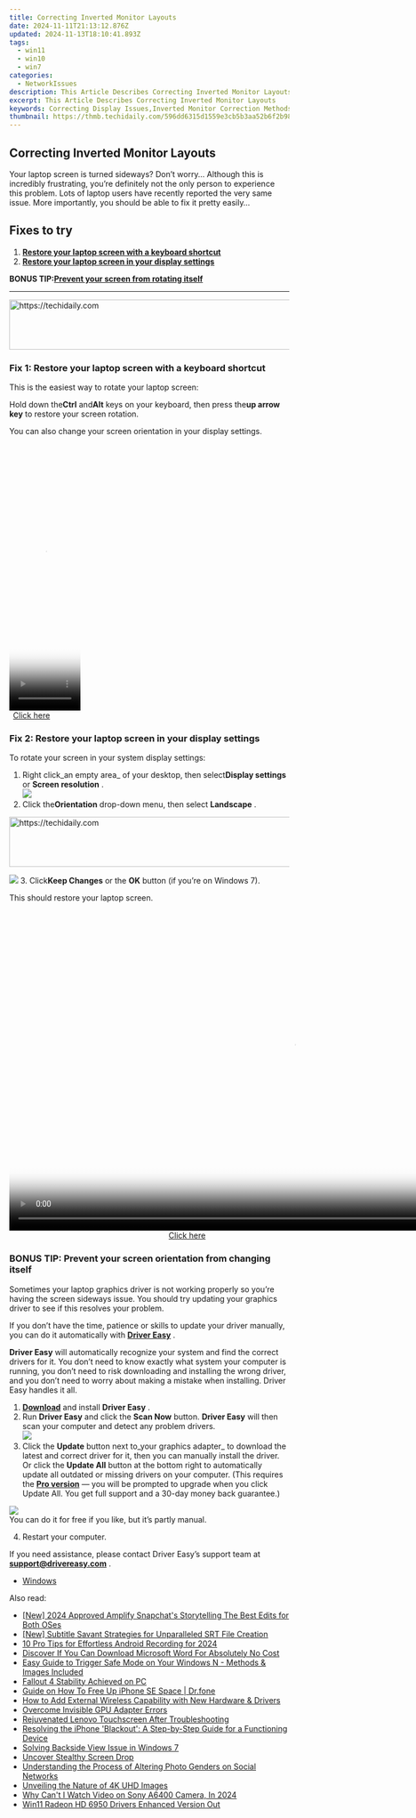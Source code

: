 ```yaml
---
title: Correcting Inverted Monitor Layouts
date: 2024-11-11T21:13:12.876Z
updated: 2024-11-13T18:10:41.893Z
tags:
  - win11
  - win10
  - win7
categories:
  - NetworkIssues
description: This Article Describes Correcting Inverted Monitor Layouts
excerpt: This Article Describes Correcting Inverted Monitor Layouts
keywords: Correcting Display Issues,Inverted Monitor Correction Methods,Fixing Screen Layout Flips,Adjust Display Settings for Correct Orientation,Monitor Inversion Solutions,Troubleshooting Screen Reversal,Correct Display Configuration
thumbnail: https://thmb.techidaily.com/596dd6315d1559e3cb5b3aa52b6f2b9825ab34a39bbf16416336b018124bf2bc.jpg
---
```


## Correcting Inverted Monitor Layouts

 Your laptop screen is turned sideways? Don’t worry… Although this is incredibly frustrating, you’re definitely not the only person to experience this problem. Lots of laptop users have recently reported the very same issue. More importantly, you should be able to fix it pretty easily…

## Fixes to try

1. [**Restore your laptop screen with a keyboard shortcut**](#a)
2. [**Restore your laptop screen in your display settings**](#b)

 **BONUS TIP:[Prevent your screen from rotating itself](#c)**

---

<!-- affiliate ads begin -->
<a href="https://aligracehair.sjv.io/c/5597632/2016148/19272" target="_top" id="2016148">
  <img src="//a.impactradius-go.com/display-ad/19272-2016148" border="0" alt="https://techidaily.com" width="728" height="90"/>
</a>
<img height="0" width="0" src="https://aligracehair.sjv.io/i/5597632/2016148/19272" style="position:absolute;visibility:hidden;" border="0" />
<!-- affiliate ads end -->

### Fix 1: Restore your laptop screen with a keyboard shortcut

This is the easiest way to rotate your laptop screen:

 Hold down the**Ctrl** and**Alt** keys on your keyboard, then press the**up arrow key**  to restore your screen rotation.

You can also change your screen orientation in your display settings.

<!-- affiliate ads begin -->
<span id="1993651">
					<video width="128" height="480" style="cursor:pointer"
           poster="//a.impactradius-go.com/display-clicktoplayimage/1993651.png"
           onclick="if(!this.playClicked){this.play();this.setAttribute('controls',true);this.playClicked=true;}">
	   <source src="//a.impactradius-go.com/display-ad/22993-1993651">
	   <img src="//a.impactradius-go.com/display-clicktoplayimage/1993651.png" style="border: none; height: 100%; width: 100%; object-fit: contain">
	</video>
	<div style="width:80px;text-align:center"><a href="javascript:window.open(decodeURIComponent('https%3A%2F%2Fhomestyler.sjv.io%2Fc%2F5597632%2F1993651%2F22993'), '_blank');void(0);">Click here</a></div>
</span>
<img height="0" width="0" src="https://imp.pxf.io/i/5597632/1993651/22993" style="position:absolute;visibility:hidden;" border="0" />
<!-- affiliate ads end -->

### Fix 2: Restore your laptop screen in your display settings

To rotate your screen in your system display settings:

1. Right click_an empty area_ of your desktop, then select**Display settings** or **Screen resolution** .  
![](https://images.drivereasy.com/wp-content/uploads/2018/10/img_5bd043209191b.jpg)
2. Click the**Orientation** drop-down menu, then select **Landscape**  .  

<!-- affiliate ads begin -->
<a href="https://aligracehair.sjv.io/c/5597632/1918684/19272" target="_top" id="1918684">
  <img src="//a.impactradius-go.com/display-ad/19272-1918684" border="0" alt="https://techidaily.com" width="728" height="90"/>
</a>
<img height="0" width="0" src="https://aligracehair.sjv.io/i/5597632/1918684/19272" style="position:absolute;visibility:hidden;" border="0" />
<!-- affiliate ads end -->

![](https://images.drivereasy.com/wp-content/uploads/2018/10/img_5bd044764e5ec.jpg)
3. Click**Keep Changes** or the **OK** button (if you’re on Windows 7).

This should restore your laptop screen.

<!-- affiliate ads begin -->
<span id="1155462">
					<video width="1024" height="576" style="cursor:pointer"
           poster="//a.impactradius-go.com/display-clicktoplayimage/1155462.png"
           onclick="if(!this.playClicked){this.play();this.setAttribute('controls',true);this.playClicked=true;}">
	   <source src="//a.impactradius-go.com/display-ad/14559-1155462">
	   <img src="//a.impactradius-go.com/display-clicktoplayimage/1155462.png" style="border: none; height: 100%; width: 100%; object-fit: contain">
	</video>
	<div style="width:640px;text-align:center"><a href="javascript:window.open(decodeURIComponent('https%3A%2F%2Fpropmoneyinc.pxf.io%2Fc%2F5597632%2F1155462%2F14559'), '_blank');void(0);">Click here</a></div>
</span>
<img height="0" width="0" src="https://imp.pxf.io/i/5597632/1155462/14559" style="position:absolute;visibility:hidden;" border="0" />
<!-- affiliate ads end -->

### BONUS TIP: Prevent your screen orientation from changing itself

 Sometimes your laptop graphics driver is not working properly so you’re having the screen sideways issue. You should try updating your graphics driver to see if this resolves your problem.

 If you don’t have the time, patience or skills to update your driver manually, you can do it automatically with **[Driver Easy](https://tools.techidaily.com/drivereasy/download/)** .

**Driver Easy**  will automatically recognize your system and find the correct drivers for it. You don’t need to know exactly what system your computer is running, you don’t need to risk downloading and installing the wrong driver, and you don’t need to worry about making a mistake when installing. Driver Easy handles it all.

1. [**Download**](https://tools.techidaily.com/drivereasy/download/) and install **Driver Easy** .
2. Run **Driver Easy** and click the **Scan Now** button. **Driver Easy**  will then scan your computer and detect any problem drivers.  
![](https://images.drivereasy.com/wp-content/uploads/2018/10/img_5bd0366bd75a4.jpg)
3. Click the **Update**  button next to_your graphics adapter_ to download the latest and correct driver for it, then you can manually install the driver. Or click the **Update All**  button at the bottom right to automatically update all outdated or missing drivers on your computer. (This requires the **[Pro version](https://tools.techidaily.com/drivereasy/download/)**  — you will be prompted to upgrade when you click Update All. You get full support and a 30-day money back guarantee.)  

![](https://images.drivereasy.com/wp-content/uploads/2018/10/img_5bd03674f2903.jpg)  
 You can do it for free if you like, but it’s partly manual.

4. Restart your computer.

 If you need assistance, please contact Driver Easy’s support team at **[support@drivereasy.com](mailto:support@drivereasy.com)**  .

* [Windows](https://tools.techidaily.com/drivereasy/download/)

<ins class="adsbygoogle"
     style="display:block"
     data-ad-format="autorelaxed"
     data-ad-client="ca-pub-7571918770474297"
     data-ad-slot="1223367746"></ins>

<ins class="adsbygoogle"
     style="display:block"
     data-ad-client="ca-pub-7571918770474297"
     data-ad-slot="8358498916"
     data-ad-format="auto"
     data-full-width-responsive="true"></ins>

<span class="atpl-alsoreadstyle">Also read:</span>
<div><ul>
<li><a href="https://snapchat-videos.techidaily.com/new-2024-approved-amplify-snapchats-storytelling-the-best-edits-for-both-oses/"><u>[New] 2024 Approved Amplify Snapchat's Storytelling The Best Edits for Both OSes</u></a></li>
<li><a href="https://some-approaches.techidaily.com/new-subtitle-savant-strategies-for-unparalleled-srt-file-creation/"><u>[New] Subtitle Savant Strategies for Unparalleled SRT File Creation</u></a></li>
<li><a href="https://on-screen-recording.techidaily.com/10-pro-tips-for-effortless-android-recording-for-2024/"><u>10 Pro Tips for Effortless Android Recording for 2024</u></a></li>
<li><a href="https://technical-tips.techidaily.com/discover-if-you-can-download-microsoft-word-for-absolutely-no-cost/"><u>Discover If You Can Download Microsoft Word For Absolutely No Cost</u></a></li>
<li><a href="https://techno-recovery.techidaily.com/easy-guide-to-trigger-safe-mode-on-your-windows-n-methods-and-images-included/"><u>Easy Guide to Trigger Safe Mode on Your Windows N - Methods & Images Included</u></a></li>
<li><a href="https://network-issues.techidaily.com/fallout-4-stability-achieved-on-pc/"><u>Fallout 4 Stability Achieved on PC</u></a></li>
<li><a href="https://phone-solutions.techidaily.com/guide-on-how-to-free-up-iphone-se-space-drfone-by-drfone-ios-full-data-eraser-ios-full-data-eraser/"><u>Guide on How To Free Up iPhone SE Space | Dr.fone</u></a></li>
<li><a href="https://network-issues.techidaily.com/how-to-add-external-wireless-capability-with-new-hardware-and-drivers/"><u>How to Add External Wireless Capability with New Hardware & Drivers</u></a></li>
<li><a href="https://network-issues.techidaily.com/overcome-invisible-gpu-adapter-errors/"><u>Overcome Invisible GPU Adapter Errors</u></a></li>
<li><a href="https://network-issues.techidaily.com/rejuvenated-lenovo-touchscreen-after-troubleshooting/"><u>Rejuvenated Lenovo Touchscreen After Troubleshooting</u></a></li>
<li><a href="https://fox-that.techidaily.com/resolving-the-iphone-blackout-a-step-by-step-guide-for-a-functioning-device/"><u>Resolving the iPhone 'Blackout': A Step-by-Step Guide for a Functioning Device</u></a></li>
<li><a href="https://network-issues.techidaily.com/solving-backside-view-issue-in-windows-7/"><u>Solving Backside View Issue in Windows 7</u></a></li>
<li><a href="https://network-issues.techidaily.com/uncover-stealthy-screen-drop/"><u>Uncover Stealthy Screen Drop</u></a></li>
<li><a href="https://instagram-video-recordings.techidaily.com/understanding-the-process-of-altering-photo-genders-on-social-networks/"><u>Understanding the Process of Altering Photo Genders on Social Networks</u></a></li>
<li><a href="https://network-issues.techidaily.com/unveiling-the-nature-of-4k-uhd-images/"><u>Unveiling the Nature of 4K UHD Images</u></a></li>
<li><a href="https://fox-friendly.techidaily.com/why-cant-i-watch-video-on-sony-a6400-camera-in-2024/"><u>Why Can't I Watch Video on Sony A6400 Camera, In 2024</u></a></li>
<li><a href="https://network-issues.techidaily.com/win11-radeon-hd-6950-drivers-enhanced-version-out/"><u>Win11 Radeon HD 6950 Drivers Enhanced Version Out</u></a></li>
</ul></div>

